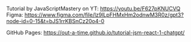 Tutorial by JavaScriptMastery on YT: https://youtu.be/F627pKNUCVQ
Figma: https://www.figma.com/file/lz9lLpFHMxHm2odnwM3R0z/gpt3?node-id=0-15&t=bJS1rrKBSnCz20o4-0

GitHub Pages: https://out-a-time.github.io/tutorial-jsm-react-1-chatgpt/
